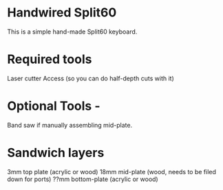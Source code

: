 Handwired Split60
===

This is a simple hand-made Split60 keyboard.

Required tools
===
Laser cutter Access (so you can do half-depth cuts with it)

Optional Tools - 
===
Band saw if manually assembling mid-plate.


Sandwich layers
===
3mm top plate (acrylic or wood)
18mm mid-plate (wood, needs to be filed down for ports)
??mm bottom-plate (acrylic or wood)